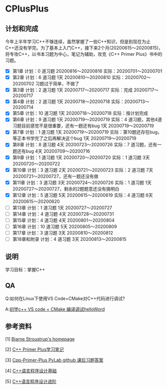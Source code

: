 # CPlusPlus

## 计划和完成

今年上半年学习C++不够连续，虽然掌握了一些C++知识，但是到现在为止C++还没有学完。为了基本上入门C++，接下来2个月(20200615～20200815)，将专攻C++，以书本习题为中心，笔记为辅助，攻克《C++ Primer Plus》书中的习题。

- [x] 第1章 计划：0 道习题  20200816～20200816          实际：20200701～20200701
- [x] 第2章 计划：6 道习题  1天 20200810～20200810    实际：20200702～20200702 习题过于简单，不做了
- [x] 第3章 计划：2 道习题  1天 20200717～20200717    实际：完成 20200717～20200717
- [x] 第4章 计划：2 道习题  1天 20200718～20200718    实际：20200713～20200714
- [x] 第5章 计划：10 道习题  1天 20200718～20200718   实际：按计划完成
- [x] 第6章 计划：9 道习题  1天 20200719～20200719     实际：4 道习题，其他4道习题目前感觉不是很重要，还有一题还有bug 1天 20200719～20200719
- [x] 第7章 计划：1 道习题  1天 20200719～20200719      实际：第10题还存在bug，等正本书学完了之后再解决这个bug 1天 20200719～20200719
- [x] 第8章 计划：8 道习题  4天 20200723～20200726      实际：7 道习题，还有一题还有bug 4天 20200709～20200716
- [x] 第9章 计划：1 道习题  1天 20200720～20200720      实际：1 道习题  3天 20200720～20200722
- [x] 第10章 计划：3 道习题  2天 20200721～20200723    实际：2 道习题  7天 20200721～20200727，还有一题还没有做
- [x] 第11章 计划：3 道习题  3天 20200724～20200726     实际：1 道习题  1天 20200727～20200727，剩余的2题题意还没有搞明白
- [x] 第12章 计划：5 道习题  5天 20200615～20200619     实际：4 道习题  6天 20200615～20200620   
- [ ] 第13章 计划：1 道习题  1天 20200727～20200727
- [ ] 第14章 计划：4 道习题  4天 20200728～20200731
- [ ] 第15章 计划：4 道习题  4天 20200801～20200804
- [ ] 第16章 计划：10 道习题  5天 20200805～20200809
- [ ] 第17章 计划：3 道习题  3天 20200810～20200812
- [ ] 第18章和附录 计划：4 道习题  3天 20200813～20200815

## 说明
学习目标：掌握C++

## QA

Q:如何在Linux下使用VS Code+CMake对C++代码进行调试?

A:[初学c++ VS code + CMake 编译调试helloWord](https://blog.csdn.net/u014265289/article/details/78213643)

## 参考资料
[1] [Bjarne Stroustrup's homepage](http://www.research.att.com/-bs/)

[2] [C++ Primer Plus学习笔记](https://www.zxpblog.cn/categories/C-Primer-Plus%E5%AD%A6%E4%B9%A0%E7%AC%94%E8%AE%B0/page/2/)

[3] [Cpp-Primer-Plus PyLab github 课后习题答案](https://github.com/PytLab/Cpp-Primer-Plus)

[4] [C++语言程序设计基础](https://next.xuetangx.com/course/THU08091000247/1515741?fromArray=learn_title)

[5] [C++语言程序设计进阶](https://next.xuetangx.com/course/THU08091000248/1510503?fromArray=search_result)

